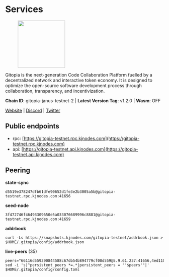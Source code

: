 # Services

<figure><img src="https://raw.githubusercontent.com/kj89/testnet_manuals/main/pingpub/logos/gitopia.png" width="150" alt=""><figcaption></figcaption></figure>

Gitopia is the next-generation Code Collaboration Platform fuelled by  a decentralized network and interactive token economy. It is designed  to optimize the open-source software development process through  collaboration, transparency, and incentivization.

**Chain ID**: gitopia-janus-testnet-2 | **Latest Version Tag**: v1.2.0 | **Wasm**: OFF

[Website](https://gitopia.com/) | [Discord](https://discord.gg/hFTXCGNYDZ) | [Twitter](https://twitter.com/gitopiaDAO)


## Public endpoints

* rpc: [https://gitopia-testnet.rpc.kjnodes.com](https://gitopia-testnet.rpc.kjnodes.com)
* api: [https://gitopia-testnet.api.kjnodes.com](https://gitopia-testnet.api.kjnodes.com)

## Peering

**state-sync**

```
d5519e378247dfb61dfe90652d1fe3e2b3005a5b@gitopia-testnet.rpc.kjnodes.com:41656
```

**seed-node**

```
3f472746f46493309650e5a033076689996c8881@gitopia-testnet.rpc.kjnodes.com:41659
```

**addrbook**
```
curl -Ls https://snapshots.kjnodes.com/gitopia-testnet/addrbook.json > $HOME/.gitopia/config/addrbook.json
```

**live-peers** (35)
```
peers="66116d559390844588c67db54b894779cf00d559@5.9.61.237:41656,4ed110a5b1ebad62d1e92e8cdabfc9160e2ca4db@65.109.92.148:46656,af44ee207881ea315ded748adf2c461cde5fa792@143.198.138.43:41656,0eb70bf5e2403694109f9bba184570074c2dfdd5@38.242.235.255:26656,407eb21b784f1dc4e9902cb812b65eec760c6a19@185.193.66.67:656,67e839cff368a20c9b7a1390b739d3538866b0b6@65.21.134.202:26356,ad33cf22f96e43448798686ed0f7428b8fdacf5b@5.161.90.174:656,f1c042fca05e4bfb9a6da1cccaa5108a26ea1e0f@65.108.104.167:28656,e79532749fb5dd95366f4568a7b2430d0e316fb5@84.46.255.163:26656,d5519e378247dfb61dfe90652d1fe3e2b3005a5b@65.109.68.190:41656,5f045d143cdf9ac78821e848cb10f9c861f5e272@89.117.56.126:24256,c03e9f152bb1becc54d4424d02249135d39be09f@81.0.218.106:41656,730983044bcc3f8e688bc2436da8a171fd843922@154.12.243.189:656,f97115243c6291081b546e8d59f51e5ecede4168@149.102.155.225:26656,016b0e565abd496b9473b87ac41339251005d12e@194.163.167.163:41656,ff4fab3a07cdf3601b90ececd2de9a85b3a1a42e@82.208.21.152:26656,73de34b1d08fdd58b5a5c0ec6d2560310c1ebe90@38.242.151.86:26656,e9d73e8a301d4d55298b2b0aa35d59348a10012b@164.92.95.212:26656,8e9c65f65157cd5540e94335ae068c4040cf9b3b@83.171.249.165:656,ea53a3f77fe373f47be4e77fd5f9ff526dfaec33@51.79.143.46:41656,3bcba60fe08bb6ce59abc19b84cf58e7c915e0ed@193.46.243.243:656,95fbdc6d62be17db6688222b15b57d3e795ed07a@167.86.84.102:656,c5fa8b2df54c71b7a6479d9ba67dcd87b7109f25@103.104.75.230:41656,72bac43328190fa83cbcb4e45abd9b96014122b8@164.92.255.96:26656,47f18762432fc57e8a50569a6326ce06b60a971a@154.26.139.97:41656,d0ca7d1e144eee74396b1c7a98737e4ca2ced2bb@137.184.30.252:656,3989c44e8af3427b22a71a94185e85df99d450b4@149.102.158.188:41656,e511a5b55979b7d630f016e2b15b513690fd3e33@185.239.209.124:656,dea00215e54c4098a4f194a7ecd43e24ea99336f@88.99.95.81:26656,458a98d6293064bdf3d6f86e0e2aa87bbb450f07@75.119.144.48:656,5c2c2b27e1824097d4f5dc7a581a8d615923e76f@185.252.235.110:41656,f0b8227e40f25eaec0e25b9e91ca199d2d9a1ecb@167.86.94.177:656,91bf3eb973595dd4621ccf5853e5ac78c48058da@194.163.180.77:656,38f4e436b28b05850fa9b67cadf0700123cec094@45.10.154.166:26656,292c099fc654a1331d3b62a1b939f867b62ef434@45.85.147.242:656"
sed -i 's|^persistent_peers *=.*|persistent_peers = "'$peers'"|' $HOME/.gitopia/config/config.toml
```
